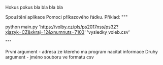 Hokus pokus bla bla bla bla 

Spouštění aplikace
Pomoci příkazového řádku.
Příklad:
"""

python main.py 'https://volby.cz/pls/ps2017nss/ps32?xjazyk=CZ&xkraj=12&xnumnuts=7103' 'vysledky_voleb.csv'

"""

První argument - adresa ze ktereho ma program nacitat informace
Druhy argument - jméno souboru ve formatu csv